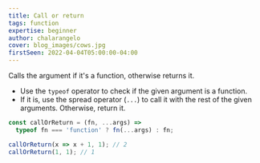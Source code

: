 ```yaml
---
title: Call or return
tags: function
expertise: beginner
author: chalarangelo
cover: blog_images/cows.jpg
firstSeen: 2022-04-04T05:00:00-04:00
---
```


Calls the argument if it's a function, otherwise returns it.

- Use the `typeof` operator to check if the given argument is a function.
- If it is, use the spread operator (`...`) to call it with the rest of the given arguments. Otherwise, return it.

```js
const callOrReturn = (fn, ...args) =>
  typeof fn === 'function' ? fn(...args) : fn;
```

```js
callOrReturn(x => x + 1, 1); // 2
callOrReturn(1, 1); // 1
```
